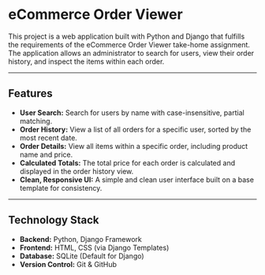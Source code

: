# eCommerce Order Viewer

This project is a web application built with Python and Django that fulfills the requirements of the eCommerce Order Viewer take-home assignment. The application allows an administrator to search for users, view their order history, and inspect the items within each order.

---

## Features

*   **User Search:** Search for users by name with case-insensitive, partial matching.
*   **Order History:** View a list of all orders for a specific user, sorted by the most recent date.
*   **Order Details:** View all items within a specific order, including product name and price.
*   **Calculated Totals:** The total price for each order is calculated and displayed in the order history view.
*   **Clean, Responsive UI:** A simple and clean user interface built on a base template for consistency.

---

## Technology Stack

*   **Backend:** Python, Django Framework
*   **Frontend:** HTML, CSS (via Django Templates)
*   **Database:** SQLite (Default for Django)
*   **Version Control:** Git & GitHub
